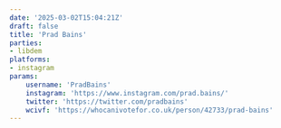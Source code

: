 ```yaml
---
date: '2025-03-02T15:04:21Z'
draft: false
title: 'Prad Bains'
parties:
- libdem
platforms:
- instagram
params:
    username: 'PradBains'
    instagram: 'https://www.instagram.com/prad.bains/'
    twitter: 'https://twitter.com/pradbains'
    wcivf: 'https://whocanivotefor.co.uk/person/42733/prad-bains'
---
```

